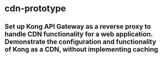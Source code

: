 # cdn-prototype
## Set up Kong API Gateway as a reverse proxy to handle CDN functionality for a web application. Demonstrate the configuration and functionality of Kong as a CDN, without implementing caching


